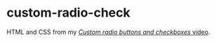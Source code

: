# custom-radio-check

HTML and CSS from my [*Custom radio buttons and checkboxes* video](https://youtu.be/pvqkc4GWqSw).

